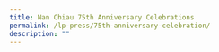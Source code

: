 ```yaml
---
title: Nan Chiau 75th Anniversary Celebrations
permalink: /lp-press/75th-anniversary-celebration/
description: ""
---
```

